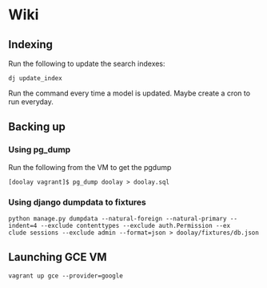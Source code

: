 # Wiki

## Indexing
Run the following to update the search indexes:
```
dj update_index
```
Run the command every time a model is updated.
Maybe create a cron to run everyday.


## Backing up
### Using pg_dump
Run the following from the VM to get the pgdump
```
[doolay vagrant]$ pg_dump doolay > doolay.sql
```
### Using django dumpdata to fixtures
```
python manage.py dumpdata --natural-foreign --natural-primary --indent=4 --exclude contenttypes --exclude auth.Permission --ex
clude sessions --exclude admin --format=json > doolay/fixtures/db.json
```

## Launching GCE VM
```
vagrant up gce --provider=google
```
